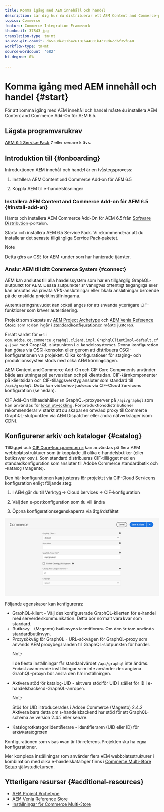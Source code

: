 ```yaml
---
title: Komma igång med AEM innehåll och handel
description: Lär dig hur du distribuerar ett AEM Content and Commerce-projekt.
topics: Commerce
feature: Commerce Integration Framework
thumbnail: 37843.jpg
translation-type: tm+mt
source-git-commit: da538dac17b4c6182b44801b4c79d6cdbf35f640
workflow-type: tm+mt
source-wordcount: '682'
ht-degree: 0%

---
```


# Komma igång med AEM innehåll och handel {#start}

För att komma igång med AEM innehåll och handel måste du installera AEM Content and Commerce Add-On för AEM 6.5.

## Lägsta programvarukrav

[AEM 6.5 Service Pack](https://experience.adobe.com/#/downloads/content/software-distribution/en/aem.html) 7 eller senare krävs.

## Introduktion till {#onboarding}

Introduktionen AEM innehåll och handel är en tvåstegsprocess:

1. Installera AEM Content and Commerce Add-on för AEM 6.5

2. Koppla AEM till e-handelslösningen

### Installera AEM Content and Commerce Add-on för AEM 6.5 {#install-add-on}

Hämta och installera AEM Commerce Add-On för AEM 6.5 från [Software Distribution](https://experience.adobe.com/#/downloads/content/software-distribution/en/aem.html)-portalen.

Starta och installera AEM 6.5 Service Pack. Vi rekommenderar att du installerar det senaste tillgängliga Service Pack-paketet.

>[!NOTE]
>
>Detta görs av CSE för AEM kunder som har hanterade tjänster.

### Anslut AEM till ditt Commerce System {#connect}

AEM kan anslutas till alla handelssystem som har en tillgänglig GraphQL-slutpunkt för AEM. Dessa slutpunkter är vanligtvis offentligt tillgängliga eller kan anslutas via privata VPN-anslutningar eller lokala anslutningar beroende på de enskilda projektinställningarna.

Autentiseringshuvudet kan också anges för att använda ytterligare CIF-funktioner som kräver autentisering.

Projekt som skapats av [AEM Project Archetype](https://github.com/adobe/aem-project-archetype) och [AEM Venia Reference Store](https://github.com/adobe/aem-cif-guides-venia) som redan ingår i [standardkonfigurationen](https://github.com/adobe/aem-cif-guides-venia/blob/main/ui.config/src/main/content/jcr_root/apps/venia/osgiconfig/config/com.adobe.cq.commerce.graphql.client.impl.GraphqlClientImpl~default.cfg.json) måste justeras.

Ersätt värdet för `url` i `com.adobe.cq.commerce.graphql.client.impl.GraphqlClientImpl~default.cfg.json` med GraphQL-slutpunkten i e-handelssystemet. Denna konfiguration kan göras via OSGI-konsolen eller genom att distribuera OSGI-konfigurationen via projektet. Olika konfigurationer för staging- och produktionssystem stöds med olika AEM körningslägen.

AEM Content and Commerce Add-On och CIF Core Components använder både anslutningar på serversidan och på klientsidan. CIF-kärnkomponenter på klientsidan och CIF-tilläggsverktyg ansluter som standard till `/api/graphql`. Detta kan vid behov justeras via CIF-Cloud Servicens konfiguration (se nedan).

CIF Add-On tillhandahåller en GraphQL-proxyserver på `/api/graphql` som kan användas för [lokal utveckling](develop.md). För produktionsdistributioner rekommenderar vi starkt att du skapar en omvänd proxy till Commerce GraphQL-slutpunkten via AEM Dispatcher eller andra nätverkslager (som CDN).

## Konfigurerar arkiv och kataloger {#catalog}

Tillägget och [CIF Core-komponenterna](https://github.com/adobe/aem-core-cif-components) kan användas på flera AEM webbplatsstrukturer som är kopplade till olika e-handelsbutiker (eller butiksvyer osv.). Som standard distribueras CIF-tillägget med en standardkonfiguration som ansluter till Adobe Commerce standardbutik och -katalog (Magento).

Den här konfigurationen kan justeras för projektet via CIF-Cloud Servicens konfiguration enligt följande steg:

1. I AEM går du till Verktyg -> Cloud Services -> CIF-konfiguration

2. Välj den e-postkonfiguration som du vill ändra

3. Öppna konfigurationsegenskaperna via åtgärdsfältet

![Konfiguration av CIF-Cloud Services](/help/commerce/cif/assets/cif-cloud-service-config.png)

Följande egenskaper kan konfigureras:

- GraphQL-klient - Välj den konfigurerade GraphQL-klienten för e-handel med serverdelskommunikation. Detta bör normalt vara kvar som standard.
- Butiksvy - (Magento) butiksvyns identifierare. Om den är tom används standardbutiksvyn.
- Proxysökväg för GraphQL - URL-sökvägen för GraphQL-proxy som används AEM proxybegäranden till GraphQL-slutpunkten för handel.
   >[!NOTE]
   >
   > I de flesta inställningar får standardvärdet `/api/graphql` inte ändras. Endast avancerade inställningar som inte använder den angivna GraphQL-proxyn bör ändra den här inställningen.
- Aktivera stöd för katalog-UID - aktivera stöd för UID i stället för ID i e-handelsbackend-GraphQL-anropen.
   >[!NOTE]
   >
   > Stöd för UID introducerades i Adobe Commerce (Magento) 2.4.2. Aktivera bara detta om e-handelsbackend har stöd för ett GraphQL-schema av version 2.4.2 eller senare.
- Katalogrotkategoriidentifierare - identifieraren (UID eller ID) för arkivkatalogroten

Konfigurationen som visas ovan är för referens. Projekten ska ha egna konfigurationer.

Mer komplexa inställningar som använder flera AEM webbplatsstrukturer i kombination med olika e-handelskataloger finns i [Commerce Multi-Store Setup](configuring/multi-store-setup.md) självstudiekursen.

## Ytterligare resurser {#additional-resources}

- [AEM Project Archetype](https://github.com/adobe/aem-project-archetype)
- [AEM Venia Reference Store](https://github.com/adobe/aem-cif-guides-venia)
- [Inställningar för Commerce Multi-Store](configuring/multi-store-setup.md)
